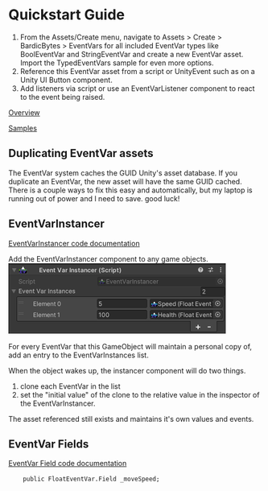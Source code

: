 # Quickstart Guide
1. From the Assets/Create menu, navigate to Assets > Create > BardicBytes > EventVars for all included EventVar types like BoolEventVar and StringEventVar and create a new EventVar asset. Import the TypedEventVars sample for even more options.
2. Reference this EventVar asset from a script or UnityEvent such as on a Unity UI Button component.
3. Add listeners via script or use an EventVarListener component to react to the event being raised.


[Overview](overview.md)

[Samples](samples.md)

## Duplicating EventVar assets

The EventVar system caches the GUID Unity's asset database. If you duplicate an EventVar, the new asset will have the same GUID cached. There is a couple ways to fix this easy and automatically, but my laptop is running out of power and I need to save. good luck!

## EventVarInstancer
[EventVarInstancer code documentation](classes/EventVarInstancer.md)

Add the EventVarInstancer component to any game objects.
![a screenshot of the EventVarInstancer component in the Unity inspector window](images/EventVarInstancer-Inspector.png)

For every EventVar that this GameObject will maintain a personal copy of, add an entry to the EventVarInstances list.

When the object wakes up, the instancer component will do two things.
1. clone each EventVar in the list
2. set the "initial value" of the clone to the relative value in the inspector of the EventVarInstancer.

The asset referenced still exists and maintains it's own values and events.

## EventVar Fields
[EventVar Field code documentation](classes/EventVarInstancer.md)

```
    public FloatEventVar.Field _moveSpeed;
```